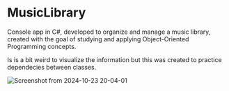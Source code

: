 # MusicLibrary
<p>Console app in C#, developed to organize and manage a music library, created with the goal of studying and applying Object-Oriented Programming concepts.</p>
<p>Is is a bit weird to visualize the information but this was created to practice dependecies between classes.</p>

![Screenshot from 2024-10-23 20-04-01](https://github.com/user-attachments/assets/16223dba-06c1-4945-9f84-eec01bb7902e)
